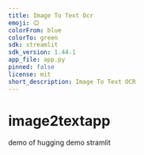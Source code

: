 ```yaml
---
title: Image To Text Ocr
emoji: 😊
colorFrom: blue
colorTo: green
sdk: streamlit
sdk_version: 1.44.1
app_file: app.py
pinned: false
license: mit
short_description: Image To Text OCR
---
```

# image2textapp
demo of hugging demo stramlit 
